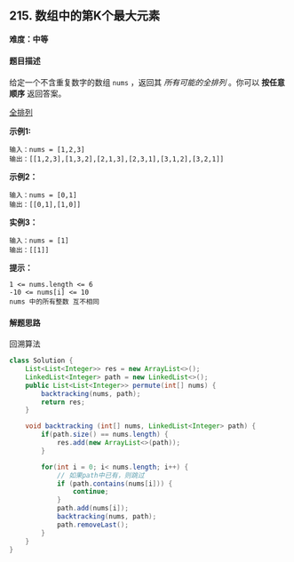 ## 215. 数组中的第K个最大元素

**难度：中等**

#### 题目描述

 给定一个不含重复数字的数组 `nums` ，返回其 *所有可能的全排列* 。你可以 **按任意顺序** 返回答案。

[全排列](https://leetcode.cn/problems/permutations/?envType=study-plan-v2&envId=top-100-liked)

**示例1:**

```
输入：nums = [1,2,3]
输出：[[1,2,3],[1,3,2],[2,1,3],[2,3,1],[3,1,2],[3,2,1]]
```

**示例2：**

```
输入：nums = [0,1]
输出：[[0,1],[1,0]]
```

**实例3：**

~~~
输入：nums = [1]
输出：[[1]]
~~~



**提示：**

```
1 <= nums.length <= 6
-10 <= nums[i] <= 10
nums 中的所有整数 互不相同
```

#### 解题思路

回溯算法

```java
class Solution {
    List<List<Integer>> res = new ArrayList<>();
    LinkedList<Integer> path = new LinkedList<>();
    public List<List<Integer>> permute(int[] nums) {
        backtracking(nums, path);
        return res;
    }

    void backtracking (int[] nums, LinkedList<Integer> path) {
        if(path.size() == nums.length) {
            res.add(new ArrayList<>(path));
        }

        for(int i = 0; i< nums.length; i++) {
            // 如果path中已有，则跳过
            if (path.contains(nums[i])) {
                continue;
            } 
            path.add(nums[i]);
            backtracking(nums, path);
            path.removeLast();
        }
    }
}
```
